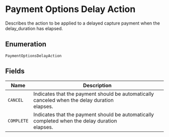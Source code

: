 <!-- Optimized: 2025-10-06 -->
<!-- RPM: 1.6.2.1.1.6.2.1_payment-options-delay-action_20251006 -->
<!-- Session: E2E RPM DNA Application -->
<!-- AOM: RND (Reggie & Dro) -->
<!-- COI: TECHNOLOGY -->
<!-- RPM: HIGH -->
<!-- ACTION: BUILD -->

# Payment Options Delay Action

Describes the action to be applied to a delayed capture payment when the delay_duration
has elapsed.

## Enumeration

`PaymentOptionsDelayAction`

## Fields

| Name | Description |
|  --- | --- |
| `CANCEL` | Indicates that the payment should be automatically canceled when the delay duration<br>elapses. |
| `COMPLETE` | Indicates that the payment should be automatically completed when the delay duration<br>elapses. |
